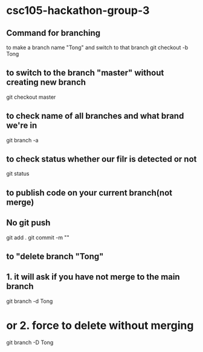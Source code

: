 # csc105-hackathon-group-3

## Command for branching
to make a branch name "Tong" and switch to that branch
git checkout -b Tong

## to switch to the branch "master" without creating new branch
git checkout master

## to check name of all branches and what brand we're in
git branch -a

## to check status whether our filr is detected or not
git status

## to publish code on your current branch(not merge)
## No git push
git add .
git commit -m ""

## to "delete branch "Tong"
## 1. it will ask if you have not merge to the main branch
git branch -d Tong
# or 2. force to delete without merging
git branch -D Tong
